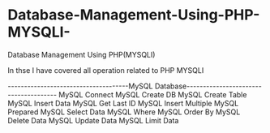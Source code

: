 # Database-Management-Using-PHP-MYSQLI-
Database Management Using PHP(MYSQLI)

In thse I have covered all operation related to PHP MYSQLI

-------------------------------------MySQL Database--------------------------------------
MySQL Connect
MySQL Create DB
MySQL Create Table
MySQL Insert Data
MySQL Get Last ID
MySQL Insert Multiple
MySQL Prepared
MySQL Select Data
MySQL Where
MySQL Order By
MySQL Delete Data
MySQL Update Data
MySQL Limit Data
